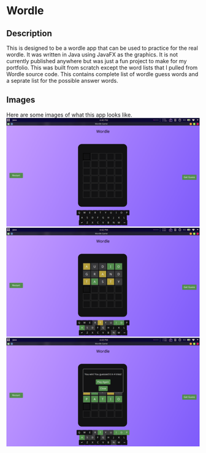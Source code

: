 # Wordle
## Description
This is designed to be a wordle app that can be used to practice for the real wordle. It was written in Java using JavaFX as the graphics. It is not currently published anywhere but was just a fun project to make for my portfolio. This was built from scratch except the word lists that I pulled from Wordle source code.
This contains complete list of wordle guess words and a seprate list for the possible answer words.

## Images
Here are some images of what this app looks like.
![Alt text](Images/Screenshot_20231205_164100.png?raw=true "Title")
![Alt text](Images/Screenshot_20231205_164232.png?raw=true "Title")
![Alt text](Images/Screenshot_20231205_164316.png?raw=true "Title")
